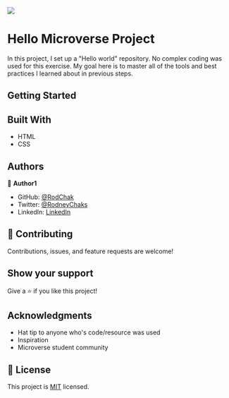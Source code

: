 ![](https://img.shields.io/badge/Microverse-blueviolet)

# Hello Microverse Project

In this project, I set up a "Hello world" repository. No complex coding was used for this exercise. My goal here is to master all of the tools and best practices I learned about in previous steps.

## Getting Started

## Built With
- HTML
- CSS

## Authors

👤 **Author1**

- GitHub: [@RodChak](https://github.com/RodChak)
- Twitter: [@RodneyChaks](https://twitter.com/RodneyChaks)
- LinkedIn: [LinkedIn](https://www.linkedin.com/in/rtc97/)

## 🤝 Contributing

Contributions, issues, and feature requests are welcome!

## Show your support

Give a ⭐ if you like this project!

## Acknowledgments

- Hat tip to anyone who's code/resource was used
- Inspiration
- Microverse student community

## 📝 License

This project is [MIT](./MIT.md) licensed.